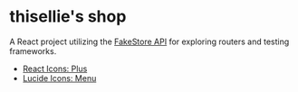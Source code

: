 # thisellie's shop

A React project utilizing the [FakeStore API](https://fakestoreapi.com) for exploring routers and testing frameworks.

- [React Icons: Plus](https://react-icons.github.io/react-icons/search/#q=plus)
- [Lucide Icons: Menu](https://lucide.dev/icons/menu)

